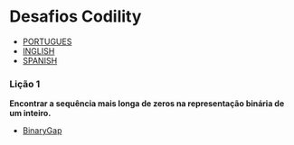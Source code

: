 # Desafios Codility

- [PORTUGUES](https://github.com/AguiarVicente/Codility/blob/main/Portugues.md)
- [INGLISH](https://github.com/AguiarVicente/Codility/blob/main/Ingles.md)
- [SPANISH](https://github.com/AguiarVicente/Codility/blob/main/Espanhol.md)

### Lição 1
__Encontrar a sequência mais longa de zeros na representação binária de um inteiro.__

- [BinaryGap](https://github.com/AguiarVicente/Codility/blob/main/BinaryGap.js)
